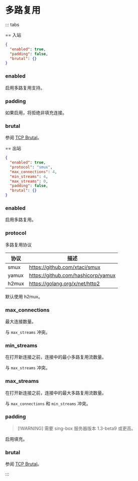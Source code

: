 # 多路复用

::: tabs

== 入站

```json
{
  "enabled": true,
  "padding": false,
  "brutal": {}
}
```

### enabled

启用多路复用支持。

### padding

如果启用，将拒绝非填充连接。

### brutal

参阅 [TCP Brutal](../shared/tcp-brutal)。

== 出站

```json
{
  "enabled": true,
  "protocol": "smux",
  "max_connections": 4,
  "min_streams": 4,
  "max_streams": 0,
  "padding": false,
  "brutal": {}
}
```

### enabled

启用多路复用。

### protocol

多路复用协议

| 协议  | 描述                               |
| ----- | ---------------------------------- |
| smux  | https://github.com/xtaci/smux      |
| yamux | https://github.com/hashicorp/yamux |
| h2mux | https://golang.org/x/net/http2     |

默认使用 h2mux。

### max_connections

最大连接数量。

与 `max_streams` 冲突。

### min_streams

在打开新连接之前，连接中的最小多路复用流数量。

与 `max_streams` 冲突。

### max_streams

在打开新连接之前，连接中的最大多路复用流数量。

与 `max_connections` 和 `min_streams` 冲突。

### padding

> [!WARNING] 需要 sing-box 服务器版本 1.3-beta9 或更高。

启用填充。

### brutal

参阅 [TCP Brutal](../shared/tcp-brutal)。

:::
